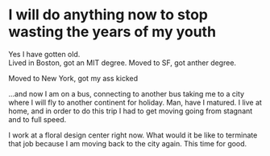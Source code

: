 # I will do anything now to stop wasting the years of my youth
Yes I have gotten old.  
Lived in Boston, 
got an MIT degree. 
Moved to SF, 
got anther degree.

Moved to New York,
got my ass kicked

...and now I am on a bus, connecting to another bus taking me to a city where I will fly to another continent for holiday.  Man, have I matured.  I live at home, and in order to do this trip I had to get moving going from stagnant and to full speed. 

I work at a floral design center right now.  What would it be like to terminate that job because I am moving back to the city again.  This time for good.
